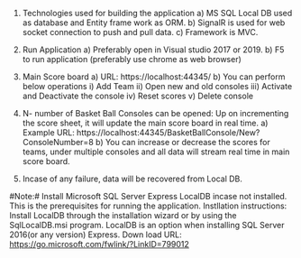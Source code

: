 ﻿1) Technologies used for building the application
	a) MS SQL Local DB used as database and Entity frame work as ORM.
	b) SignalR is used for web socket connection to push and pull data.
	c) Framework is MVC.

2) Run Application
	a) Preferably open in Visual studio 2017 or 2019. 
	b) F5 to run application (preferably use chrome as web browser)

3) Main Score board
	a) URL: https://localhost:44345/
	b) You can perform below operations
		i) Add Team
		ii) Open new and old consoles
		iii) Activate and Deactivate the console
		iv) Reset scores
		v) Delete console

4) N- number of Basket Ball Consoles can be opened: Up on incrementing the score sheet, it will update the main score board in real time.
	a) Example URL: https://localhost:44345/BasketBallConsole/New?ConsoleNumber=8
	b) You can increase or decrease the scores for teams, under multiple consoles and all data will stream real time in main score board.
	
5) Incase of any failure, data will be recovered from Local DB.


#Note:#
Install Microsoft SQL Server Express LocalDB incase not installed. This is the prerequisites for running the application.
Instllation instructions:
Install LocalDB through the installation wizard or by using the SqlLocalDB.msi program. LocalDB is an option when installing SQL Server 2016(or any version) Express.
Down load URL: https://go.microsoft.com/fwlink/?LinkID=799012
